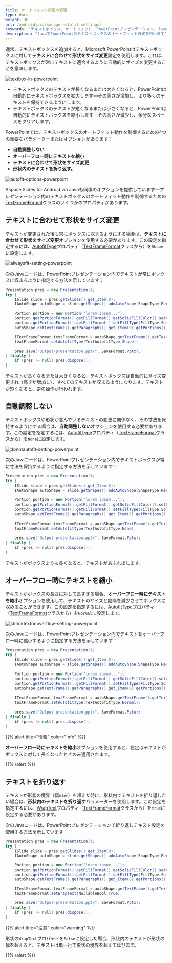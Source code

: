 ```yaml
---
title: オートフィット設定の管理
type: docs
weight: 30
url: /androidjava/manage-autofit-settings/
keywords: "テキストボックス, オートフィット, PowerPointプレゼンテーション, Java, Aspose.Slides for Android via Java"
description: "JavaでPowerPointのテキストボックスのオートフィット設定を行います"
---
```


通常、テキストボックスを追加すると、Microsoft PowerPointはテキストボックスに対して**テキストに合わせて形状をサイズ変更**設定を使用します。これは、テキストボックスが常にテキストに適合するように自動的にサイズを変更することを意味します。

![textbox-in-powerpoint](textbox-in-powerpoint.png)

* テキストボックスのテキストが長くなるまたは大きくなると、PowerPointは自動的にテキストボックスを拡大します—その高さが増加し、より多くのテキストを保持できるようにします。
* テキストボックスのテキストが短くなるまたは小さくなると、PowerPointは自動的にテキストボックスを縮小します—その高さが減少し、余分なスペースをクリアします。

PowerPointでは、テキストボックスのオートフィット動作を制御するための4つの重要なパラメーターまたはオプションがあります：

* **自動調整しない**
* **オーバーフロー時にテキストを縮小**
* **テキストに合わせて形状をサイズ変更**
* **形状内のテキストを折り返す。**

![autofit-options-powerpoint](autofit-options-powerpoint.png)

Aspose.Slides for Android via Javaも同様のオプションを提供しています—プレゼンテーション内のテキストボックスのオートフィット動作を制御するための[TextFrameFormat](https://reference.aspose.com/slides/androidjava/com.aspose.slides/TextFrameFormat)クラスのいくつかのプロパティがあります。

## **テキストに合わせて形状をサイズ変更**

テキストが変更された後も常にボックスに収まるようにする場合は、**テキストに合わせて形状をサイズ変更**オプションを使用する必要があります。この設定を指定するには、[AutofitType](https://reference.aspose.com/slides/androidjava/com.aspose.slides/TextFrameFormat#getAutofitType--)プロパティ（[TextFrameFormat](https://reference.aspose.com/slides/androidjava/com.aspose.slides/TextFrameFormat)クラスから）を`Shape`に設定します。

![alwaysfit-setting-powerpoint](alwaysfit-setting-powerpoint.png)

次のJavaコードは、PowerPointプレゼンテーション内でテキストが常にボックスに収まるように指定する方法を示しています：

```java
Presentation pres = new Presentation();
try {
    ISlide slide = pres.getSlides().get_Item(0);
    IAutoShape autoShape = slide.getShapes().addAutoShape(ShapeType.Rectangle, 30, 30, 350, 100);

    Portion portion = new Portion("lorem ipsum...");
    portion.getPortionFormat().getFillFormat().getSolidFillColor().setColor(Color.BLACK);
    portion.getPortionFormat().getFillFormat().setFillType(FillType.Solid);
    autoShape.getTextFrame().getParagraphs().get_Item(0).getPortions().add(portion);

    ITextFrameFormat textFrameFormat = autoShape.getTextFrame().getTextFrameFormat();
    textFrameFormat.setAutofitType(TextAutofitType.Shape);

    pres.save("Output-presentation.pptx", SaveFormat.Pptx);
} finally {
    if (pres != null) pres.dispose();
}
```

テキストが長くなるまたは大きくなると、テキストボックスは自動的にサイズ変更され（高さが増加し）、すべてのテキストが収まるようになります。テキストが短くなると、逆の操作が行われます。

## **自動調整しない**

テキストボックスや形状が含んでいるテキストの変更に関係なく、その寸法を保持するようにする場合は、**自動調整しない**オプションを使用する必要があります。この設定を指定するには、[AutofitType](https://reference.aspose.com/slides/androidjava/com.aspose.slides/TextFrameFormat#getAutofitType--)プロパティ（[TextFrameFormat](https://reference.aspose.com/slides/androidjava/com.aspose.slides/TextFrameFormat)クラスから）を`None`に設定します。

![donotautofit-setting-powerpoint](donotautofit-setting-powerpoint.png)

次のJavaコードは、PowerPointプレゼンテーション内でテキストボックスが常に寸法を保持するように指定する方法を示しています：

```java
Presentation pres = new Presentation();
try {
    ISlide slide = pres.getSlides().get_Item(0);
    IAutoShape autoShape = slide.getShapes().addAutoShape(ShapeType.Rectangle, 30, 30, 350, 100);
	
    Portion portion = new Portion("lorem ipsum...");
    portion.getPortionFormat().getFillFormat().getSolidFillColor().setColor(Color.BLACK);
    portion.getPortionFormat().getFillFormat().setFillType(FillType.Solid);
    autoShape.getTextFrame().getParagraphs().get_Item(0).getPortions().add(portion);
	
    ITextFrameFormat textFrameFormat = autoShape.getTextFrame().getTextFrameFormat();
    textFrameFormat.setAutofitType(TextAutofitType.None);
	
    pres.save("Output-presentation.pptx", SaveFormat.Pptx);
} finally {
    if (pres != null) pres.dispose();
}
```

テキストがボックスよりも長くなると、テキストがあふれ出します。

## **オーバーフロー時にテキストを縮小**

テキストがボックスの長さに対して長すぎる場合、**オーバーフロー時にテキストを縮小**オプションを使用して、テキストのサイズと間隔を減少させてボックスに収めることができます。この設定を指定するには、[AutofitType](https://reference.aspose.com/slides/androidjava/com.aspose.slides/TextFrameFormat#getAutofitType--)プロパティ（[TextFrameFormat](https://reference.aspose.com/slides/androidjava/com.aspose.slides/TextFrameFormat)クラスから）を`Normal`に設定します。

![shrinktextonoverflow-setting-powerpoint](shrinktextonoverflow-setting-powerpoint.png)

次のJavaコードは、PowerPointプレゼンテーション内でテキストをオーバーフロー時に縮小するように指定する方法を示しています：

```java
Presentation pres = new Presentation();
try {
    ISlide slide = pres.getSlides().get_Item(0);
    IAutoShape autoShape = slide.getShapes().addAutoShape(ShapeType.Rectangle, 30, 30, 350, 100);
	
    Portion portion = new Portion("lorem ipsum...");
    portion.getPortionFormat().getFillFormat().getSolidFillColor().setColor(Color.BLACK);
    portion.getPortionFormat().getFillFormat().setFillType(FillType.Solid);
    autoShape.getTextFrame().getParagraphs().get_Item(0).getPortions().add(portion);
	
    ITextFrameFormat textFrameFormat = autoShape.getTextFrame().getTextFrameFormat();
    textFrameFormat.setAutofitType(TextAutofitType.Normal);
	
    pres.save("Output-presentation.pptx", SaveFormat.Pptx);
} finally {
    if (pres != null) pres.dispose();
}
```

{{% alert title="情報" color="info" %}}

**オーバーフロー時にテキストを縮小**オプションを使用すると、設定はテキストがボックスに対して長くなったときのみ適用されます。

{{% /alert %}}

## **テキストを折り返す**

テキストが形状の境界（幅のみ）を超えた時に、形状内でテキストを折り返したい場合は、**形状内のテキストを折り返す**パラメーターを使用します。この設定を指定するには、[WrapText](https://reference.aspose.com/slides/androidjava/com.aspose.slides/TextFrameFormat#getWrapText--)プロパティ（[TextFrameFormat](https://reference.aspose.com/slides/androidjava/com.aspose.slides/TextFrameFormat)クラスから）を`true`に設定する必要があります。

次のJavaコードは、PowerPointプレゼンテーションで折り返しテキスト設定を使用する方法を示しています：

```java
Presentation pres = new Presentation();
try {
    ISlide slide = pres.getSlides().get_Item(0);
    IAutoShape autoShape = slide.getShapes().addAutoShape(ShapeType.Rectangle, 30, 30, 350, 100);

    Portion portion = new Portion("lorem ipsum...");
    portion.getPortionFormat().getFillFormat().getSolidFillColor().setColor(Color.BLACK);
    portion.getPortionFormat().getFillFormat().setFillType(FillType.Solid);
    autoShape.getTextFrame().getParagraphs().get_Item(0).getPortions().add(portion);

    ITextFrameFormat textFrameFormat = autoShape.getTextFrame().getTextFrameFormat();
    textFrameFormat.setWrapText(NullableBool.True);

    pres.save("Output-presentation.pptx", SaveFormat.Pptx);
} finally {
    if (pres != null) pres.dispose();
}
```

{{% alert title="注意" color="warning" %}} 

形状の`WrapText`プロパティを`False`に設定した場合、形状内のテキストが形状の幅を超えると、テキストは単一行で形状の境界を超えて延びます。

{{% /alert %}}